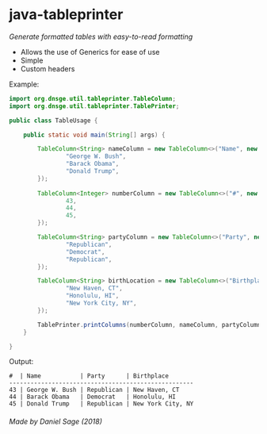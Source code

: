 # java-tableprinter
*Generate formatted tables with easy-to-read formatting*

 - Allows the use of Generics for ease of use
 - Simple
 - Custom headers


Example: 

```java
import org.dnsge.util.tableprinter.TableColumn;
import org.dnsge.util.tableprinter.TablePrinter;

public class TableUsage {

    public static void main(String[] args) {

        TableColumn<String> nameColumn = new TableColumn<>("Name", new String[]{
                "George W. Bush",
                "Barack Obama",
                "Donald Trump",
        });
        
        TableColumn<Integer> numberColumn = new TableColumn<>("#", new Integer[] {
                43,
                44,
                45,
        });

        TableColumn<String> partyColumn = new TableColumn<>("Party", new String[]{
                "Republican",
                "Democrat",
                "Republican",
        });

        TableColumn<String> birthLocation = new TableColumn<>("Birthplace", new String[]{
                "New Haven, CT",
                "Honolulu, HI",
                "New York City, NY",
        });

        TablePrinter.printColumns(numberColumn, nameColumn, partyColumn, birthLocation);
    }

}
```
Output: 

```
#  | Name           | Party      | Birthplace        
----------------------------------------------------
43 | George W. Bush | Republican | New Haven, CT     
44 | Barack Obama   | Democrat   | Honolulu, HI      
45 | Donald Trump   | Republican | New York City, NY 
```

###### Made by Daniel Sage (2018)
